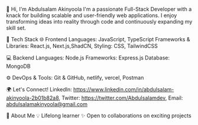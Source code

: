 👋 Hi, I'm Abdulsalam Akinyoola
I'm a passionate Full-Stack Developer with a knack for building scalable and user-friendly web applications. I enjoy transforming ideas into reality through code and continuously expanding my skill set.

🔧 Tech Stack
🌐 Frontend
Languages: JavaScript, TypeScript
Frameworks & Libraries: React.js, Next.js,ShadCN,
Styling: CSS, TailwindCSS

💻 Backend
Languages: Node.js
Frameworks: Express.js
Database: MongoDB

⚙️ DevOps & Tools:
Git & GitHub,
netlify,
vercel,
Postman

🌍 Let's Connect!
LinkedIn: https://www.linkedin.com/in/abdulsalam-akinyoola-2b01b82a8,
Twitter: https://twitter.com/Abdulsalamdev,
Email: abdulsalamakinyoola@gmail.com

🌟 About Me
💡 Lifelong learner
✨ Open to collaborations on exciting projects

